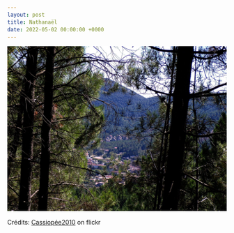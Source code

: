 ```yaml
---
layout: post
title: Nathanaël
date: 2022-05-02 00:00:00 +0000
---
```


![Nathanaël](/images/2022-05-02.jpg)

Crédits: [Cassiopée2010](https://www.flickr.com/people/cmoi30/) on flickr
